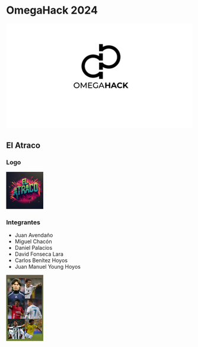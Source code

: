 # OmegaHack 2024

![Banner OmegaHack-2024](/profile/banner.png)

## El Atraco

### Logo

<img src="/profile/profile.jpeg" width="100" alt="Profile">

### Integrantes

- Juan Avendaño
- Miguel Chacón
- Daniel Palacios
- David Fonseca Lara
- Carlos Benítez Hoyos
- Juan Manuel Young Hoyos

<img src="/profile/integrantes.jpeg" width="100" alt="Integrantes">
